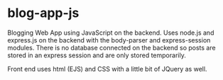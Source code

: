 # blog-app-js
Blogging Web App using JavaScript on the backend. Uses node.js and express.js on the backend with the body-parser and express-session modules. There is no database connected on the backend so posts are stored in an express session and are only stored temporarily.

Front end uses html (EJS) and CSS with a little bit of JQuery as well.
